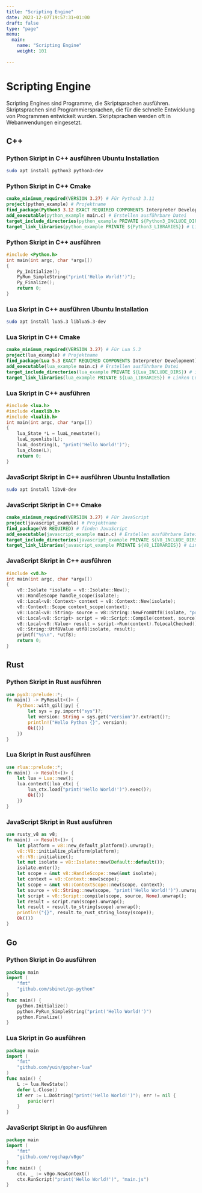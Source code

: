 ```yaml
---
title: "Scripting Engine"
date: 2023-12-07T19:57:31+01:00
draft: false
type: "page"
menu: 
  main:
    name: "Scripting Engine"
    weight: 101
    
---
```

# Scripting Engine
Scripting Engines sind Programme, die Skriptsprachen ausführen. Skriptsprachen sind Programmiersprachen, die für die schnelle Entwicklung von Programmen entwickelt wurden. Skriptsprachen werden oft in Webanwendungen eingesetzt.

## C++ 
### Python Skript in C++ ausführen Ubuntu Installation
```bash
sudo apt install python3 python3-dev
```
### Python Skript in C++ Cmake
```cmake
cmake_minimum_required(VERSION 3.27) # Für Python3 3.11
project(python_example) # Projektname
find_package(Python3 3.12 EXACT REQUIRED COMPONENTS Interpreter Development) # finden Python3 3.11
add_executable(python_example main.c) # Erstellen ausführbare Datei
target_include_directories(python_example PRIVATE ${Python3_INCLUDE_DIRS}) # include Python3 
target_link_libraries(python_example PRIVATE ${Python3_LIBRARIES}) # Linken Python3
```
### Python Skript in C++ ausführen
```c++
#include <Python.h>
int main(int argc, char *argv[])
{
    Py_Initialize();
    PyRun_SimpleString("print('Hello World!')");
    Py_Finalize();
    return 0;
}
```
### Lua Skript in C++ ausführen Ubuntu Installation
```bash
sudo apt install lua5.3 liblua5.3-dev
```
### Lua Skript in C++ Cmake
```cmake
cmake_minimum_required(VERSION 3.27) # Für Lua 5.3
project(lua_example) # Projektname
find_package(Lua 5.3 EXACT REQUIRED COMPONENTS Interpreter Development) # finden Lua 5.3
add_executable(lua_example main.c) # Erstellen ausführbare Datei
target_include_directories(lua_example PRIVATE ${Lua_INCLUDE_DIRS}) # include Lua
target_link_libraries(lua_example PRIVATE ${Lua_LIBRARIES}) # Linken Lua
```
### Lua Skript in C++ ausführen
```c++
#include <lua.h>
#include <lauxlib.h>
#include <lualib.h>
int main(int argc, char *argv[])
{
    lua_State *L = luaL_newstate();
    luaL_openlibs(L);
    luaL_dostring(L, "print('Hello World!')");
    lua_close(L);
    return 0;
}
```
### JavaScript Skript in C++ ausführen Ubuntu Installation
```bash
sudo apt install libv8-dev
```
### JavaScript Skript in C++ Cmake
```cmake
cmake_minimum_required(VERSION 3.27) # Für JavaScript
project(javascript_example) # Projektname
find_package(V8 REQUIRED) # finden JavaScript
add_executable(javascript_example main.c) # Erstellen ausführbare Datei
target_include_directories(javascript_example PRIVATE ${V8_INCLUDE_DIRS}) # include JavaScript
target_link_libraries(javascript_example PRIVATE ${V8_LIBRARIES}) # Linken JavaScript
```
### JavaScript Skript in C++ ausführen
```c++
#include <v8.h>
int main(int argc, char *argv[])
{
    v8::Isolate *isolate = v8::Isolate::New();
    v8::HandleScope handle_scope(isolate);
    v8::Local<v8::Context> context = v8::Context::New(isolate);
    v8::Context::Scope context_scope(context);
    v8::Local<v8::String> source = v8::String::NewFromUtf8(isolate, "print('Hello World!')").ToLocalChecked();
    v8::Local<v8::Script> script = v8::Script::Compile(context, source).ToLocalChecked();
    v8::Local<v8::Value> result = script->Run(context).ToLocalChecked();
    v8::String::Utf8Value utf8(isolate, result);
    printf("%s\n", *utf8);
    return 0;
}
```
## Rust
### Python Skript in Rust ausführen
```rust
use pyo3::prelude::*;
fn main() -> PyResult<()> {
    Python::with_gil(|py| {
        let sys = py.import("sys")?;
        let version: String = sys.get("version")?.extract()?;
        println!("Hello Python {}", version);
        Ok(())
    })
}
```
### Lua Skript in Rust ausführen
```rust
use rlua::prelude::*;
fn main() -> Result<()> {
    let lua = Lua::new();
    lua.context(|lua_ctx| {
        lua_ctx.load("print('Hello World!')").exec()?;
        Ok(())
    })
}
```
### JavaScript Skript in Rust ausführen
```rust
use rusty_v8 as v8;
fn main() -> Result<()> {
    let platform = v8::new_default_platform().unwrap();
    v8::V8::initialize_platform(platform);
    v8::V8::initialize();
    let mut isolate = v8::Isolate::new(Default::default());
    isolate.enter();
    let scope = &mut v8::HandleScope::new(&mut isolate);
    let context = v8::Context::new(scope);
    let scope = &mut v8::ContextScope::new(scope, context);
    let source = v8::String::new(scope, "print('Hello World!')").unwrap();
    let script = v8::Script::compile(scope, source, None).unwrap();
    let result = script.run(scope).unwrap();
    let result = result.to_string(scope).unwrap();
    println!("{}", result.to_rust_string_lossy(scope));
    Ok(())
}
```
## Go
### Python Skript in Go ausführen
```go
package main
import (
    "fmt"
    "github.com/sbinet/go-python"
)
func main() {
    python.Initialize()
    python.PyRun_SimpleString("print('Hello World!')")
    python.Finalize()
}
```
### Lua Skript in Go ausführen
```go
package main
import (
    "fmt"
    "github.com/yuin/gopher-lua"
)
func main() {
    L := lua.NewState()
    defer L.Close()
    if err := L.DoString("print('Hello World!')"); err != nil {
        panic(err)
    }
}
```
### JavaScript Skript in Go ausführen
```go
package main
import (
    "fmt"
    "github.com/rogchap/v8go"
)
func main() {
    ctx, _ := v8go.NewContext()
    ctx.RunScript("print('Hello World!')", "main.js")
}
```




